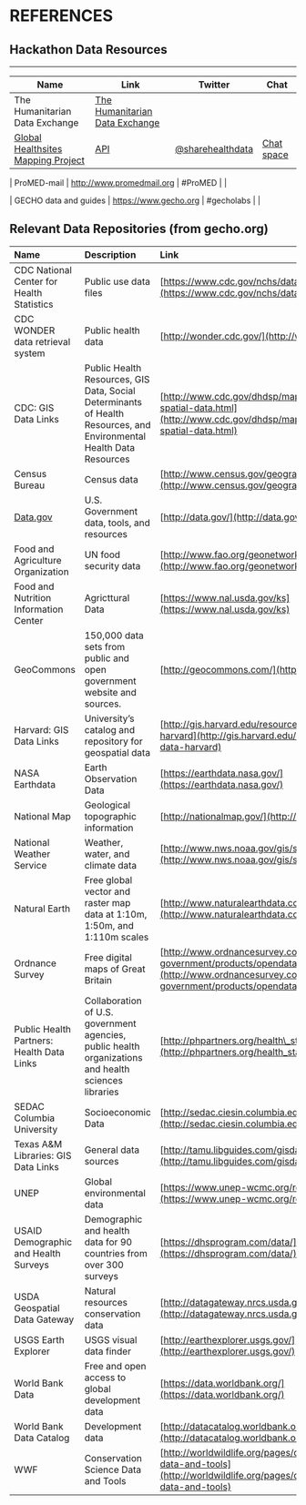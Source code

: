 # REFERENCES

## Hackathon Data Resources

---
| Name   | Link | Twitter  | Chat |
| -------------  | ------------- |------------- |------------- |
| The Humanitarian Data Exchange | [The Humanitarian Data Exchange](https://data.humdata.org/) |  |   |
| [Global Healthsites Mapping Project](https://healthsites.io/)  |[API](https://github.com/healthsites/healthsites/wiki/API)  |[@sharehealthdata](https://twitter.com/sharehealthdata) |[Chat space](https://gitter.im/healthsites/healthsites) |

| ProMED-mail | http://www.promedmail.org | #ProMED | |

| GECHO data and guides | https://www.gecho.org | #gecholabs | |

## Relevant Data Repositories (from gecho.org)

| Name | Description | Link |
| :--- | :--- | :--- |
| CDC National Center for Health Statistics | Public use data files | [https://www.cdc.gov/nchs/data\_access/ftp\_data.htm](https://www.cdc.gov/nchs/data_access/ftp_data.htm) |
| CDC WONDER data retrieval system | Public health data | [http://wonder.cdc.gov/](http://wonder.cdc.gov/) |
| CDC: GIS Data Links | Public Health Resources, GIS Data, Social Determinants of Health Resources, and Environmental Health Data Resources | [http://www.cdc.gov/dhdsp/maps/gisx/resources/geo-spatial-data.html](http://www.cdc.gov/dhdsp/maps/gisx/resources/geo-spatial-data.html) |
| Census Bureau | Census data | [http://www.census.gov/geography.html](http://www.census.gov/geography.html) |
| [Data.gov](http://Data.gov) | U.S. Government data, tools, and resources | [http://data.gov/](http://data.gov/) |
| Food and Agriculture Organization | UN food security data | [http://www.fao.org/geonetwork/srv/en/main.home](http://www.fao.org/geonetwork/srv/en/main.home) |
| Food and Nutrition Information Center | Agricttural Data | [https://www.nal.usda.gov/ks](https://www.nal.usda.gov/ks) |
| GeoCommons | 150,000 data sets from public and open government website and sources. | [http://geocommons.com/](http://geocommons.com/) |
| Harvard: GIS Data Links |  University’s catalog and repository for geospatial data | [http://gis.harvard.edu/resources/data/gis-data-harvard](http://gis.harvard.edu/resources/data/gis-data-harvard) |
| NASA Earthdata |  Earth Observation Data | [https://earthdata.nasa.gov/](https://earthdata.nasa.gov/) |
| National Map | Geological topographic information | [http://nationalmap.gov/](http://nationalmap.gov/) |
| National Weather Service | Weather, water, and climate data | [http://www.nws.noaa.gov/gis/shapepage.htm](http://www.nws.noaa.gov/gis/shapepage.htm) |
| Natural Earth | Free global vector and raster map data at 1:10m, 1:50m, and 1:110m scales | [http://www.naturalearthdata.com/](http://www.naturalearthdata.com/) |
| Ordnance Survey | Free digital maps of Great Britain | [http://www.ordnancesurvey.co.uk/business-and-government/products/opendata-products.html](http://www.ordnancesurvey.co.uk/business-and-government/products/opendata-products.html) |
| Public Health Partners: Health Data Links | Collaboration of U.S. government agencies, public health organizations and health sciences libraries | [http://phpartners.org/health\_stats.html](http://phpartners.org/health_stats.html) |
| SEDAC Columbia University | Socioeconomic Data | [http://sedac.ciesin.columbia.edu/data/sets/browse](http://sedac.ciesin.columbia.edu/data/sets/browse) |
| Texas A&M Libraries: GIS Data Links | General data sources | [http://tamu.libguides.com/gisdata](http://tamu.libguides.com/gisdata) |
| UNEP | Global environmental data | [https://www.unep-wcmc.org/resources-and-data](https://www.unep-wcmc.org/resources-and-data) |
| USAID Demographic and Health Surveys | Demographic and health data for 90 countries from over 300 surveys | [https://dhsprogram.com/data/](https://dhsprogram.com/data/) |
| USDA Geospatial Data Gateway | Natural resources conservation data | [http://datagateway.nrcs.usda.gov/](http://datagateway.nrcs.usda.gov/) |
| USGS Earth Explorer | USGS visual data finder | [http://earthexplorer.usgs.gov/](http://earthexplorer.usgs.gov/) |
| World Bank Data | Free and open access to global development data | [https://data.worldbank.org/](https://data.worldbank.org/) |
| World Bank Data Catalog | Development data | [http://datacatalog.worldbank.org/](http://datacatalog.worldbank.org/) |
| WWF | Conservation Science Data and Tools | [http://worldwildlife.org/pages/conservation-science-data-and-tools](http://worldwildlife.org/pages/conservation-science-data-and-tools) |
